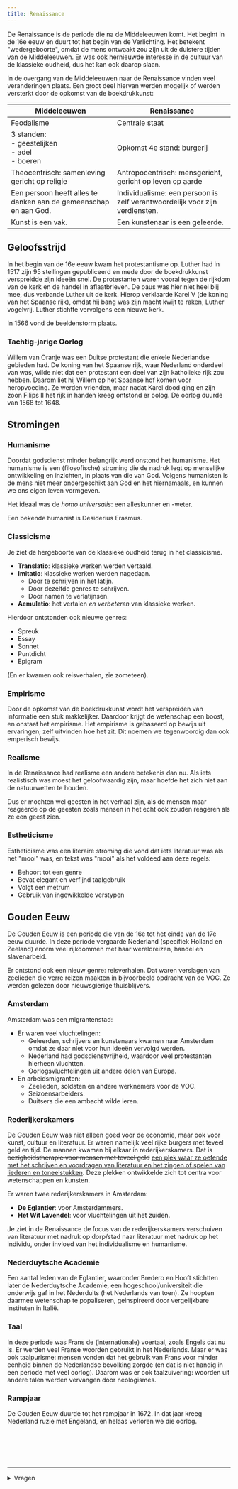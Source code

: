 ```yaml
---
title: Renaissance
---
```


De Renaissance is de periode die na de Middeleeuwen komt. Het begint in de 16e eeuw en duurt tot het begin van de Verlichting. Het betekent "wedergeboorte", omdat de mens ontwaakt zou zijn uit de duistere tijden van de Middeleeuwen. Er was ook hernieuwde interesse in de cultuur van de klassieke oudheid, dus het kan ook daarop slaan.

In de overgang van de Middeleeuwen naar de Renaissance vinden veel veranderingen plaats. Een groot deel hiervan werden mogelijk of werden versterkt door de opkomst van de boekdrukkunst:

| Middeleeuwen                                                     | Renaissance                                                                 |
| ---------------------------------------------------------------- | --------------------------------------------------------------------------- |
| Feodalisme                                                       | Centrale staat                                                              |
| 3 standen:<br>- geestelijken<br>- adel<br>- boeren               | Opkomst 4e stand: burgerij                                                  |
| Theocentrisch: samenleving gericht op religie                    | Antropocentrisch: mensgericht, gericht op leven op aarde                    |
| Een persoon heeft alles te danken aan de gemeenschap en aan God. | Individualisme: een persoon is zelf verantwoordelijk voor zijn verdiensten. |
| Kunst is een vak.                                                | Een kunstenaar is een geleerde.                                             |

## Geloofsstrijd

In het begin van de 16e eeuw kwam het protestantisme op. Luther had in 1517 zijn 95 stellingen gepubliceerd en mede door de boekdrukkunst verspreidde zijn ideeën snel. De protestanten waren vooral tegen de rijkdom van de kerk en de handel in aflaatbrieven. De paus was hier niet heel blij mee, dus verbande Luther uit de kerk. Hierop verklaarde Karel V (de koning van het Spaanse rijk), omdat hij bang was zijn macht kwijt te raken, Luther vogelvrij. Luther stichtte vervolgens een nieuwe kerk.

In 1566 vond de beeldenstorm plaats.

### Tachtig-jarige Oorlog

Willem van Oranje was een Duitse protestant die enkele Nederlandse gebieden had. De koning van het Spaanse rijk, waar Nederland onderdeel van was, wilde niet dat een protestant een deel van zijn katholieke rijk zou hebben. Daarom liet hij Willem op het Spaanse hof komen voor heropvoeding. Ze werden vrienden, maar nadat Karel dood ging en zijn zoon Filips II het rijk in handen kreeg ontstond er oolog. De oorlog duurde van 1568 tot 1648.

## Stromingen

### Humanisme

Doordat godsdienst minder belangrijk werd onstond het humanisme. Het humanisme is een (filosofische) stroming die de nadruk legt op menselijke ontwikkeling en inzichten, in plaats van die van God. Volgens humanisten is de mens niet meer ondergeschikt aan God en het hiernamaals, en kunnen we ons eigen leven vormgeven.

Het ideaal was de _homo universalis_: een alleskunner en -weter.

Een bekende humanist is Desiderius Erasmus.

### Classicisme

Je ziet de hergeboorte van de klassieke oudheid terug in het classicisme.

- **Translatio**: klassieke werken werden vertaald.
- **Imitatio**: klassieke werken werden nagedaan.
  - Door te schrijven in het latijn.
  - Door dezelfde genres te schrijven.
  - Door namen te verlatijnsen.
- **Aemulatio**: het vertalen _en verbeteren_ van klassieke werken.

Hierdoor ontstonden ook nieuwe genres:

- Spreuk
- Essay
- Sonnet
- Puntdicht
- Epigram

(En er kwamen ook reisverhalen, zie zometeen).

### Empirisme

Door de opkomst van de boekdrukkunst wordt het verspreiden van informatie een stuk makkelijker. Daardoor krijgt de wetenschap een boost, en onstaat het empirisme. Het empirisme is gebaseerd op bewijs uit ervaringen; zelf uitvinden hoe het zit. Dit noemen we tegenwoordig dan ook emperisch bewijs.

### Realisme

In de Renaissance had realisme een andere betekenis dan nu. Als iets realistisch was moest het geloofwaardig zijn, maar hoefde het zich niet aan de natuurwetten te houden.

Dus er mochten wel geesten in het verhaal zijn, als de mensen maar reageerde op de geesten zoals mensen in het echt ook zouden reageren als ze een geest zien.

### Estheticisme

Estheticisme was een literaire stroming die vond dat iets literatuur was als het "mooi" was, en tekst was "mooi" als het voldeed aan deze regels:

- Behoort tot een genre
- Bevat elegant en verfijnd taalgebruik
- Volgt een metrum
- Gebruik van ingewikkelde verstypen

## Gouden Eeuw

De Gouden Eeuw is een periode die van de 16e tot het einde van de 17e eeuw duurde. In deze periode vergaarde Nederland (specifiek Holland en Zeeland) enorm veel rijkdommen met haar wereldreizen, handel en slavenarbeid.

Er ontstond ook een nieuw genre: reisverhalen. Dat waren verslagen van zeelieden die verre reizen maakten in bijvoorbeeld opdracht van de VOC. Ze werden gelezen door nieuwsgierige thuisblijvers.

### Amsterdam

Amsterdam was een migrantenstad:

- Er waren veel vluchtelingen:
  - Geleerden, schrijvers en kunstenaars kwamen naar Amsterdam omdat ze daar niet voor hun ideeën vervolgd werden.
  - Nederland had godsdienstvrijheid, waardoor veel protestanten hierheen vluchtten.
  - Oorlogsvluchtelingen uit andere delen van Europa.
- En arbeidsmigranten:
  - Zeelieden, soldaten en andere werknemers voor de VOC.
  - Seizoensarbeiders.
  - Duitsers die een ambacht wilde leren.

### Rederijkerskamers

De Gouden Eeuw was niet alleen goed voor de economie, maar ook voor kunst, cultuur en literatuur. Er waren namelijk veel rijke burgers met teveel geld en tijd. De mannen kwamen bij elkaar in rederijkerskamers. Dat is ~~bezigheidstherapie voor mensen met teveel geld~~ <ins>een plek waar ze oefende met het schrijven en voordragen van literatuur en het zingen of spelen van liederen en toneelstukken</ins>. Deze plekken ontwikkelde zich tot centra voor wetenschappen en kunsten.

Er waren twee rederijkerskamers in Amsterdam:

- **De Eglantier**: voor Amsterdammers.
- **Het Wit Lavendel**: voor vluchtelingen uit het zuiden.

Je ziet in de Renaissance de focus van de rederijkerskamers verschuiven van literatuur met nadruk op dorp/stad naar literatuur met nadruk op het individu, onder invloed van het individualisme en humanisme.

### Nederduytsche Academie

Een aantal leden van de Eglantier, waaronder Bredero en Hooft stichtten later de Nederduytsche Academie, een hogeschool/universiteit die onderwijs gaf in het Nederduits (het Nederlands van toen). Ze hoopten daarmee wetenschap te popaliseren, geinspireerd door vergelijkbare instituten in Italië.

### Taal

In deze periode was Frans de (internationale) voertaal, zoals Engels dat nu is. Er werden veel Franse woorden gebruikt in het Nederlands. Maar er was ook taalpurisme: mensen vonden dat het gebruik van Frans voor minder eenheid binnen de Nederlandse bevolking zorgde (en dat is niet handig in een periode met veel oorlog). Daarom was er ook taalzuivering: woorden uit andere talen werden vervangen door neologismes.

### Rampjaar

De Gouden Eeuw duurde tot het rampjaar in 1672. In dat jaar kreeg Nederland ruzie met Engeland, en helaas verloren we die oorlog.

<br><br><br><br>

---

<details>
  <summary>Vragen</summary>

  <ul>
    <li>Hoe kan er godsdienstvrijheid zijn als er ook een geloofsstrijd is?</li>
    <li>Aan de ene kant zie ik allemaal dingen die minder geloof duiden (voornamelijk de stromingen), maar het eerste stuk (geloofsstrijd) schetst juist een heel gelovig Europa?</li>
  </ul>
</details>
